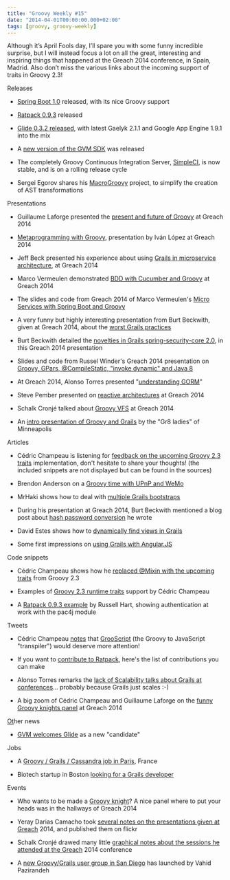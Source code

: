 ```yaml
---
title: "Groovy Weekly #15"
date: "2014-04-01T00:00:00.000+02:00"
tags: [groovy, groovy-weekly]
---
```


Although it’s April Fools day, I’ll spare you with some funny incredible surprise, but I will instead focus a lot on all the great, interesting and inspiring things that happened at the Greach 2014 conference, in Spain, Madrid. Also don’t miss the various links about the incoming support of traits in Groovy 2.3!

Releases

*   [Spring Boot 1.0](https://spring.io/blog/2014/04/01/spring-boot-1-0-ga-released) released, with its nice Groovy support
    
*   [Ratpack 0.9.3](http://www.ratpack.io/versions/0.9.3) released
    
*   [Glide 0.3.2 released](http://glide-gae.appspot.com), with latest Gaelyk 2.1.1 and Google App Engine 1.9.1 into the mix
    
*   A [new version of the GVM SDK](https://twitter.com/marcovermeulen/status/448494455692079104) was released
    
*   The completely Groovy Continuous Integration Server, [SimpleCI](https://github.com/DirectMyFile/SimpleCI), is now stable, and is on a rolling release cycle
    
*   Sergei Egorov shares his [MacroGroovy](https://github.com/bsideup/MacroGroovy) project, to simplify the creation of AST transformations
    

Presentations

*   Guillaume Laforge presented the [present and future of Groovy](https://speakerdeck.com/glaforge/groovy-in-2014-and-beyond) at Greach 2014
    
*   [Metaprogramming with Groovy](https://twitter.com/strsistemas/status/449832995089047552), presentation by Iván López at Greach 2014
    
*   Jeff Beck presented his experience about using [Grails in microservice architecture](http://beckje01.github.io/greach-2014-micro-service-talk/#/), at Greach 2014
    
*   Marco Vermeulen demonstrated [BDD with Cucumber and Groovy](https://twitter.com/marcovermeulen/status/449577949269082112) at Greach 2014
    
*   The slides and code from Greach 2014 of Marco Vermeulen's [Micro Services with Spring Boot and Groovy](https://twitter.com/marcovermeulen/status/449936832340717568)
    
*   A very funny but highly interesting presentation from Burt Beckwith, given at Greach 2014, about the [worst Grails practices](http://fr.slideshare.net/burtbeckwith/grails-worst-practices)
    
*   Burt Beckwith detailed the [novelties in Grails spring-security-core 2.0](http://fr.slideshare.net/burtbeckwith/whats-newinspringsecurity), in this Greach 2014 presentation
    
*   Slides and code from Russel Winder's Greach 2014 presentation on [Groovy, GPars, @CompileStatic, "invoke dynamic" and Java 8](https://twitter.com/russel_winder/status/449982413691949056)
    
*   At Greach 2014, Alonso Torres presented "[understanding GORM](http://fr.slideshare.net/alotor/understanding-gorm-greach-2014)"
    
*   Steve Pember presented on [reactive architectures](http://fr.slideshare.net/StevePember/distributed-reactivearchitecture) at Greach 2014
    
*   Schalk Cronjé talked about [Groovy VFS](http://fr.slideshare.net/ysb33r/groovy-vfs-32889561) at Greach 2014
    
*   An [intro presentation of Groovy and Grails](https://twitter.com/JennStrater/status/449693392054652928) by the "Gr8 ladies" of Minneapolis
    

Articles

*   Cédric Champeau is listening for [feedback on the upcoming Groovy 2.3 traits](https://github.com/melix/groovy-core/blob/traits-implementation/src/spec/doc/core-traits.adoc) implementation, don't hesitate to share your thoughts! (the included snippets are not displayed but can be found in the sources)
    
*   Brendon Anderson on a [Groovy time with UPnP and WeMo](http://www.objectpartners.com/2014/03/25/a-groovy-time-with-upnp-and-wemo/)
    
*   MrHaki shows how to deal with [multiple Grails bootstraps](http://mrhaki.blogspot.fr/2014/03/grails-goodness-multiple-bootstraps.html)
    
*   During his presentation at Greach 2014, Burt Beckwith mentioned a blog post about [hash password conversion](http://burtbeckwith.com/blog/?p=2017) he wrote
    
*   David Estes shows how to [dynamically find views in Grails](http://davydotcom.com/blog/2014-03-31-dynamically-finding-views-in-grails)
    
*   Some first impressions on [using Grails with Angular.JS](http://www.intelligrape.com/blog/2014/03/31/using-angularjs-with-grails-app-my-first-impression/)
    

Code snippets

*   Cédric Champeau shows how he [replaced @Mixin with the upcoming traits](https://twitter.com/CedricChampeau/status/449620913492094976) from Groovy 2.3
    
*   Examples of [Groovy 2.3 runtime traits](https://github.com/melix/groovy-core/commit/41e21072a835b7bce2e9ac6bf4826518a4de616f#diff-148d63a5430b139a17b2261ca882e7a3R647) support by Cédric Champeau
    
*   A [Ratpack 0.9.3 example](https://github.com/ratpack/example-books/tree/master/src/main/groovy/ratpack/example/books) by Russell Hart, showing authentication at work with the pac4j module
    

Tweets

*   Cédric Champeau [notes](https://twitter.com/cedricchampeau/status/449609875170291713) that [GrooScript](http://grooscript.org/) (the Groovy to JavaScript "transpiler") would deserve more attention!
    
*   If you want to [contribute to Ratpack](https://twitter.com/ratpackweb/status/449086252701069312), here's the list of contributions you can make
    
*   Alonso Torres remarks the [lack of Scalability talks about Grails at conferences](https://twitter.com/alotor/status/449499586487664640)... probably because Grails just scales :-)
    
*   A big zoom of Cédric Champeau and Guillaume Laforge on the [funny Groovy knights panel](https://twitter.com/sebi2706/status/449456237579866112) at Greach 2014[](https://twitter.com/gvmtool/status/449807218465320960)
    

[Ot](https://twitter.com/gvmtool/status/449807218465320960)her news

*   [GVM welcomes Glide](https://twitter.com/gvmtool/status/449807218465320960) as a new "candidate"
    

Jobs

*   A [Groovy / Grails / Cassandra job in Paris](http://www.meetup.com/Paris-Groovy-Grails/messages/66851332/), France
    
*   Biotech startup in Boston [looking for a Grails developer](https://twitter.com/burtbeckwith/status/448732435556335616)
    

Events

*   Who wants to be made a [Groovy knight](https://twitter.com/CedricChampeau/status/449489765159960576)? A nice panel where to put your heads was in the hallways of Greach 2014
    
*   Yeray Darias Camacho took [several notes on the presentations given at Greach](https://www.flickr.com/photos/ydarias/sets/72157643259187873/) 2014, and published them on flickr
    
*   Schalk Cronjé drawed many little [graphical notes about the sessions he attended at the Greach](https://storify.com/glaforge/in-a-nutshell-graphical-notes-of-the-greach-2014) 2014 conference
    
*   A [new Groovy/Grails user group in San Diego](http://www.meetup.com/San-Diego-Groovy-Grails-Group/) has launched by Vahid Pazirandeh